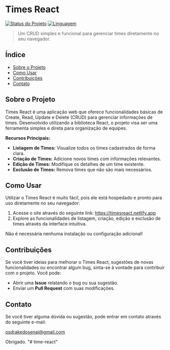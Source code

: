 # Times React

[![Status do Projeto](https://img.shields.io/badge/status-ativo-success.svg)](https://timesreact.netlify.app/)
[![Linguagem](https://img.shields.io/badge/linguagem-React-blueviolet.svg)](https://react.dev/)

> Um CRUD simples e funcional para gerenciar times diretamente no seu navegador.

## Índice

- [Sobre o Projeto](#sobre-o-projeto)
- [Como Usar](#como-usar)
- [Contribuições](#contribuições)
- [Contato](#contato)

## Sobre o Projeto

Times React é uma aplicação web que oferece funcionalidades básicas de Create, Read, Update e Delete (CRUD) para gerenciar informações de times. Desenvolvido utilizando a biblioteca React, o projeto visa ser uma ferramenta simples e direta para organização de equipes.

**Recursos Principais:**

* **Listagem de Times:** Visualize todos os times cadastrados de forma clara.
* **Criação de Times:** Adicione novos times com informações relevantes.
* **Edição de Times:** Modifique os detalhes de um time existente.
* **Exclusão de Times:** Remova times que não são mais necessários.

## Como Usar

Utilizar o Times React é muito fácil, pois ele está hospedado e pronto para uso diretamente no seu navegador:

1.  Acesse o site através do seguinte link: https://timesreact.netlify.app
2.  Explore as funcionalidades de listagem, criação, edição e exclusão de times através da interface intuitiva.

Não é necessária nenhuma instalação ou configuração adicional!

## Contribuições

Se você tiver ideias para melhorar o Times React, sugestões de novas funcionalidades ou encontrar algum bug, sinta-se à vontade para contribuir com o projeto. Você pode:

* Abrir uma **Issue** relatando o bug ou sua sugestão.
* Enviar um **Pull Request** com suas modificações.

## Contato

Se você tiver alguma dúvida ou sugestão, pode entrar em contato através do seguinte e-mail:

osdrakedosenai@gmail.com

Obrigado.
"# time-react" 
